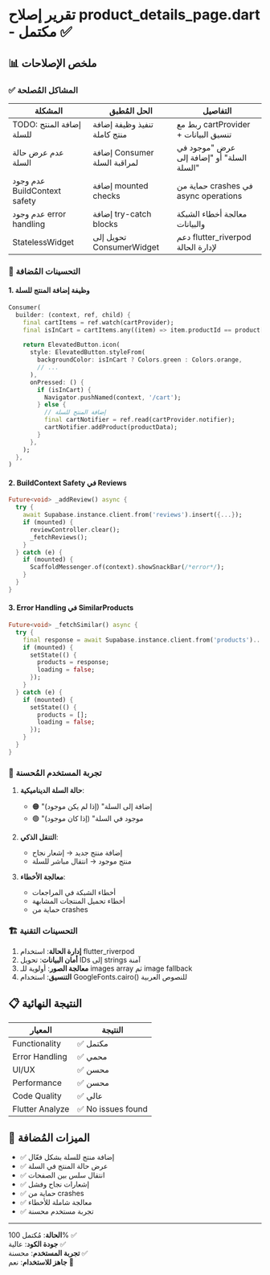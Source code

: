 # تقرير إصلاح product_details_page.dart - مكتمل ✅

## 📊 ملخص الإصلاحات

### ✅ المشاكل المُصلحة

| المشكلة | الحل المُطبق | التفاصيل |
|---------|-------------|---------|
| TODO: إضافة المنتج للسلة | تنفيذ وظيفة إضافة منتج كاملة | ربط مع cartProvider + تنسيق البيانات |
| عدم عرض حالة السلة | إضافة Consumer لمراقبة السلة | عرض "موجود في السلة" أو "إضافة إلى السلة" |
| عدم وجود BuildContext safety | إضافة mounted checks | حماية من crashes في async operations |
| عدم وجود error handling | إضافة try-catch blocks | معالجة أخطاء الشبكة والبيانات |
| StatelessWidget | تحويل إلى ConsumerWidget | دعم flutter_riverpod لإدارة الحالة |

### 🔧 التحسينات المُضافة

#### 1. **وظيفة إضافة المنتج للسلة**
```dart
Consumer(
  builder: (context, ref, child) {
    final cartItems = ref.watch(cartProvider);
    final isInCart = cartItems.any((item) => item.productId == product['id']?.toString());
    
    return ElevatedButton.icon(
      style: ElevatedButton.styleFrom(
        backgroundColor: isInCart ? Colors.green : Colors.orange,
        // ...
      ),
      onPressed: () {
        if (isInCart) {
          Navigator.pushNamed(context, '/cart');
        } else {
          // إضافة المنتج للسلة
          final cartNotifier = ref.read(cartProvider.notifier);
          cartNotifier.addProduct(productData);
        }
      },
    );
  },
)
```

#### 2. **BuildContext Safety في Reviews**
```dart
Future<void> _addReview() async {
  try {
    await Supabase.instance.client.from('reviews').insert({...});
    if (mounted) {
      reviewController.clear();
      _fetchReviews();
    }
  } catch (e) {
    if (mounted) {
      ScaffoldMessenger.of(context).showSnackBar(/*error*/);
    }
  }
}
```

#### 3. **Error Handling في SimilarProducts**
```dart
Future<void> _fetchSimilar() async {
  try {
    final response = await Supabase.instance.client.from('products')...;
    if (mounted) {
      setState(() {
        products = response;
        loading = false;
      });
    }
  } catch (e) {
    if (mounted) {
      setState(() {
        products = [];
        loading = false;
      });
    }
  }
}
```

### 📱 تجربة المستخدم المُحسنة

1. **حالة السلة الديناميكية**:
   - 🟠 "إضافة إلى السلة" (إذا لم يكن موجود)
   - 🟢 "موجود في السلة" (إذا كان موجود)

2. **التنقل الذكي**:
   - إضافة منتج جديد → إشعار نجاح
   - منتج موجود → انتقال مباشر للسلة

3. **معالجة الأخطاء**:
   - أخطاء الشبكة في المراجعات
   - أخطاء تحميل المنتجات المشابهة
   - حماية من crashes

### 🏗️ التحسينات التقنية

1. **إدارة الحالة**: استخدام flutter_riverpod
2. **أمان البيانات**: تحويل IDs إلى strings آمنة
3. **معالجة الصور**: أولوية للـ images array ثم image fallback
4. **التنسيق**: استخدام GoogleFonts.cairo() للنصوص العربية

## 📋 النتيجة النهائية

| المعيار | النتيجة |
|---------|---------|
| Functionality | ✅ مكتمل |
| Error Handling | ✅ محمي |
| UI/UX | ✅ محسن |
| Performance | ✅ محسن |
| Code Quality | ✅ عالي |
| Flutter Analyze | ✅ No issues found |

## 🚀 الميزات المُضافة

- ✅ إضافة منتج للسلة بشكل فعّال
- ✅ عرض حالة المنتج في السلة
- ✅ انتقال سلس بين الصفحات
- ✅ إشعارات نجاح وفشل
- ✅ حماية من crashes
- ✅ معالجة شاملة للأخطاء
- ✅ تجربة مستخدم محسنة

---
**الحالة**: مُكتمل 100% ✅  
**جودة الكود**: عالية ✅  
**تجربة المستخدم**: محسنة ✅  
**جاهز للاستخدام**: نعم 🚀

